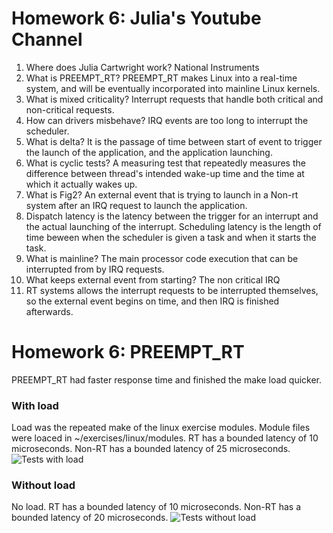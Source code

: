 # Homework 6: Julia's Youtube Channel
1.  Where does Julia Cartwright work?  National Instruments
2.  What is PREEMPT_RT?  PREEMPT_RT makes Linux into a real-time system, and will be eventually incorporated into mainline Linux kernels.
3.  What is mixed criticality?  Interrupt requests that handle both critical and non-critical requests.
4.  How can drivers misbehave?  IRQ events are too long to interrupt the scheduler.
5.  What is delta?  It is the passage of time between start of event to trigger the launch of the application, and the application launching.
6.  What is cyclic tests?  A measuring test that repeatedly measures the difference between thread's intended wake-up time and the time at which it actually wakes up.
7.  What is Fig2?  An external event that is trying to launch in a Non-rt system after an IRQ request to launch the application.
8.  Dispatch latency is the latency between the trigger for an interrupt and the actual launching of the interrupt.
    Scheduling latency is the length of time beween when the scheduler is given a task and when it starts the task.
9.  What is mainline?  The main processor code execution that can be interrupted from by IRQ requests.
10.  What keeps external event from starting?  The non critical IRQ
11.  RT systems allows the interrupt requests to be interrupted themselves, so the external event begins on time, and then IRQ is finished afterwards.

# Homework 6: PREEMPT_RT
PREEMPT_RT had faster response time and finished the make load quicker.
### With load
Load was the repeated make of the linux exercise modules.
Module files were loaced in ~/exercises/linux/modules.
RT has a bounded latency of 10 microseconds.
Non-RT has a bounded latency of 25 microseconds.
![Tests with load](https://github.com/EricMorse/ECE434/tree/master/hw06/rt/cyclictestwload.png)

### Without load
No load.
RT has a bounded latency of 10 microseconds.
Non-RT has a bounded latency of 20 microseconds.
![Tests without load](https://github.com/EricMorse/ECE434/tree/master/hw06/rt/cyclictestnoload.png)


